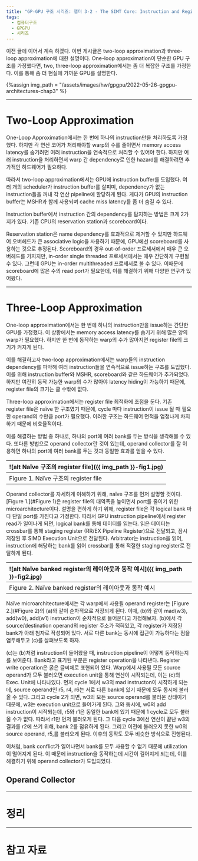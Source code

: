 ```yaml
---
title: "GP-GPU 구조 시리즈: 챕터 3-2 - The SIMT Core: Instruction and Register Data Flow"
tags:
  - 컴퓨터구조
  - GPGPU
  - 시리즈
---
```



이전 글에 이어서 계속 하겠다.
이번 게시글은 two-loop approximation과 three-loop approximation에 대한 설명이다.
One-loop approximation이 단순한 GPU 구조를 가정했다면,
  two, three-loop approximation에서는 좀 더 복잡한 구조를 가정한다.
이를 통해 좀 더 현실에 가까운 GPU를 설명한다.


{%assign img_path = "/assets/images/hw/gpgpu/2022-05-26-gpgpu-architectures-chap3" %}


---

# Two-Loop Approximation

One-Loop Approximation에서는 한 번에 하나의 instruction만을 처리하도록 가정했다.
하지만 각 연산 코어가 처리해야할 warp의 수를 줄이면서 memory access latency를 숨기려면
  여러 instruction을 연속적으로 처리할 수 있어야 한다.
하지만 여러 instruction을 처리하면서 warp 간 dependency로 인한 hazard를 해결하려면
  추가적인 하드웨어가 필요하다.

따라서 two-loop approximation에서는 GPU에 instruction buffer를 도입했다.
여러 개의 scheduler가 instruction buffer를 살피며, dependency가 없는 instruction들을 꺼내
  각 연산 pipeline에 할당하게 된다.
게다가 GPU의 instruction buffer는 MSHR과 함께 사용되며 cache miss latency를 좀 더 숨길 수 있다.

Instruction buffer에서 instruction 간의 dependency를 탐지하는 방법은 크게 2가지가 있다.
기존 CPU의 reservation station과 scoreboard이다.

Reservation station은 name dependency를 효과적으로 제거할 수 있지만
  하드웨어 오버헤드가 큰 associative logic을 사용하기 때문에,
  GPU에선 scoreboard를 사용하는 것으로 추정된다.
Scoreboard의 경우 out-of-order 프로세서에서 매우 큰 오버헤드를 가지지만,
  in-order single threaded 프로세서에서는 매우 간단하게 구현될 수 있다.
그런데 GPU는 in-order multithreaded 프로세서로 볼 수 있다.
이때문에 scoreboard에 많은 수의 read port가 필요한데, 이를 해결하기 위해 다양한 연구가 있어왔다.

---

# Three-Loop Approximation

One-loop approximation에서는 한 번에 하나의 instruction만을 issue하는 간단한 GPU를 가정했다.
이 상황에서는 memory access latency를 숨기기 위해 많은 양의 warp가 필요했다.
하지만 한 번에 동작하는 warp의 수가 많아지면 register file의 크기가 커지게 된다.

이를 해결하고자 two-loop approximation에서는 warp들의 instruction dependency를 파악해
  여러 instruction들을 연속적으로 issue하는 구조를 도입했다.
이를 위해 instruction buffer와 MSHR, scoreboard와 같은 하드웨어가 추가되었다.
하지만 여전히 동작 가능한 warp의 수가 많아야 latency hiding이 가능하기 때문에,
  register file의 크기는 클 수밖에 없다.

Three-loop approximation에서는 register file 최적화에 초점을 둔다.
기존 register file은 naïve 한 구조였기 때문에,
  cycle 마다 instruction이 issue 될 때 필요한 operand의 수만큼 port가 필요했다.
이러한 구조는 하드웨어 면적을 엄청나게 차지하기 때문에 비효율적이다.

이를 해결하는 방법 중 하나로, 하나의 port에 여러 bank를 두는 방식을 생각해볼 수 있다.
또다른 방법으로 operand collector란 것이 있는데,
  operand collector를 잘 이용하면 하나의 port에 여러 bank를 두는 것과 동일한 효과를 얻을 수 있다.


|<a name="Figure 1">![alt Naïve 구조의 register file]({{ img_path }}-fig1.jpg)</a>|
|:-------|
|Figure 1. Naïve 구조의 register file|

Operand collector를 자세하게 이해하기 위해, naïve 구조를 먼저 설명할 것이다.
[Figure 1.](#Figure 1)은 register file의 대역폭을 높이면서 port를 줄이기 위한 microarchitecture이다.
설명을 편하게 하기 위해, register file은 각 logical bank 마다 단일 port를 가진다고 가정한다.
따라서 GPU instruction pipeline에서 register read가 일어나게 되면, logical bank를 통해 데이터를 읽는다.
읽은 데이터는 crossbar를 통해 staging register (RR/EX Pipeline Register)으로 전달되고, 잠시 저장된 후 SIMD Execution Unit으로 전달된다.
Arbitrator는 instruction을 읽어, instruction에 해당하는 bank를 읽어 crossbar를 통해 적절한 staging register로 전달하게 된다.

|<a name="Figure 2">![alt Naïve banked register의 레이아웃과 동작 예시]({{ img_path }}-fig2.jpg)</a>|
|:-----|
|Figure 2. Naïve banked register의 레이아웃과 동작 예시|

Naïve microarchitecture에서는 각 warp에서 사용될 operand register는 [Figure 2.](#Figure 2)의 (a)와 같이 순차적으로 저장되게 된다.
이때, (b)와 같이 mad(w3), add(w0), add(w1) instruction이 순차적으로 들어온다고 가정해보자.
(b)에서 각 source/destination operand의 register 주소가 적혀있고, 각 register가 저장된 bank가 아래 첨자로 작성되어 있다.
서로 다른 bank는 동시에 접근이 가능하다는 점을 염두해두고 (c)를 살펴보도록 하자.

(c)는 (b)처럼 instruction이 들어왔을 때, instruction pipeline이 어떻게 동작하는지를 보여준다.
Bank라고 표기된 부분은 register operation을 나타낸다. Register write operation은 굵은 글씨체로 표현되어 있다.
Warp에서 사용될 모든 source operand가 모두 불러오면 execution unit을 통해 연산이 시작되는데, 이는 (c)의 Exec. Unit에 나타나있다.
먼저 cycle 1에서 w3의 mad instructon이 시작하게 되는데,
  source operand인 r5, r4, r6는 서로 다른 bank에 있기 때문에 모두 동시에 불러올 수 있다.
그리고 cycle 2가 되면, w3의 모든 source operand를 불러온 상태이기 때문에, w3는 execution unit으로 들어가게 된다.
그와 동시에, w0의 add instruction이 시작되는데, r5와 r1은 동일한 bank에 있기 때문에 1 cycle로 모두 불러올 수가 없다.
따라서 r1만 먼저 불러오게 된다.
그 다음 cycle 3에선 연산이 끝난 w3의 결과를 r2에 쓰기 위해, bank 2를 점유하게 된다.
그리고 이전에 불러오지 못한 w0의 source operand, r5,를 불러오게 된다.
이후의 동작도 모두 비슷한 방식으로 진행된다.

이처럼, bank conflict가 일어나면서 bank를 모두 사용할 수 없기 때문에 utilization이 떨어지게 된다.
이 때문에 instruction을 동작하는데 시간이 길어지게 되는데, 이를 해결하기 위해 operand collector가 도입되었다.

## Operand Collector












----

# 정리


---

# 참고 자료




